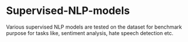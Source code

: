 # Supervised-NLP-models
Various supervised NLP models are tested on the dataset for benchmark purpose for tasks like, sentiment analysis, hate speech detection etc.
